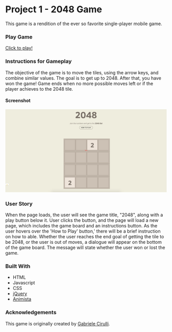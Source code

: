 # Project 1 - 2048 Game


This game is a rendition of the ever so favorite single-player mobile game.


### Play Game
[Click to play!](https://skyseulki.github.io/2048/)


### Instructions for Gameplay


The objective of the game is to move the tiles, using the arrow keys, and combine similar values. The goal is to get up to 2048. After that, you have won the game! Game ends when no more possible moves left or if the player achieves to the 2048 tile.


#### Screenshot
![wireframe](images/0003.png)


### User Story
When the page loads, the user will see the game title, "2048", along with a play button below it. User clicks the button, and the page will load a new page, which includes the game board and an instructions button. As the user hovers over the 'How to Play' button,' there will be a brief instruction on how to able. Whether the user reaches the end goal of getting the tile to be 2048, or the user is out of moves, a dialogue will appear on the bottom of the game board. The message will state whether the user won or lost the game.

### Built With
- HTML
- Javascript
- CSS
- [jQuery](https://jquery.com/)
- [Animista](http://animista.net/)


### Acknowledgements

This game is originally created by [Gabriele Cirulli](https://play2048.co/).
